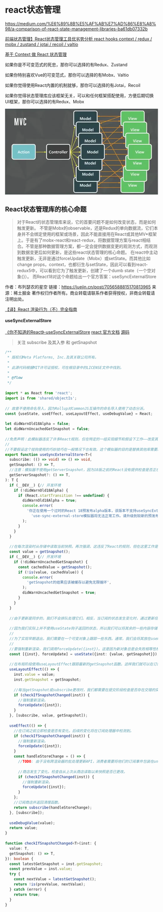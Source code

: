 # react状态管理

https://medium.com/%E6%89%8B%E5%AF%AB%E7%AD%86%E8%A8%98/a-comparison-of-react-state-management-libraries-ba61db07332b

[前端状态管理】React状态管理工具优劣势分析 react hooks context / redux / mobx / zustand / jotai / recoil / valtio](https://github.com/AwesomeDevin/blog/issues/81)

[基于 Context 做 React 状态管理](https://zhuanlan.zhihu.com/p/607970423)

如果你是不可变范式的死忠，那你可以选择的有Redux、Zustand

如果你特别喜欢Vue的可变范式，那你可以选择的有Mobx、Valtio

如果你觉得使用React内置的机制就够，那你可以选择的有Jotai，Recoil

如果你觉得状态管理库应该框架无关，可以和任何框架搭配使用，方便后期切换UI框架，那你可以选择的有Redux、Mobx 

![Alt text](./img/image.png)

## React状态管理库的核心命题
>对于React的状态管理库来说，它的首要问题不是如何改变状态，而是如何触发更新。
不管是Mobx的observable，还是Redux的单向数据流，它们本身并不会绑定使用的框架或场景，因此不能直接用在React或其他MV*框架上。于是有了mobx-react和react-redux，将数据管理方案与react相结合。不管是那种数据管理方案，都一定会提供数据变更的观测方式，而观测到数据变更后如何更新，是这些react状态管理的核心命题。
在react中主动触发更新，无非是通过forceUpdate（Mobx）或setState。而其他比如change props，context，也都衍生与setState，因此可以看到react-redux5中，可以看到它为了触发更新，创建了一个dumb state（一个空对象{}）。
而React18对这个命题给出一个官方答案：useSyncExternalStore

作者：布列瑟农的星空
链接：https://juejin.cn/post/7056588815170813965
来源：稀土掘金
著作权归作者所有。商业转载请联系作者获得授权，非商业转载请注明出处。


[【译】React 渲染行为（不）完全指南](https://juejin.cn/post/7223909722839564343#heading-24)



#### useSyncExternalStore
[《你不知道的React》-useSyncExternalStore](https://juejin.cn/post/7196689993082028091)
[react 官方文档](https://zh-hans.react.dev/reference/react/useSyncExternalStore)
[源码](https://github.com/facebook/react/blob/main/packages/use-sync-external-store/src/useSyncExternalStoreShimClient.js)

> 关注 subscribe 及其入参 和 getSnapshot

```typescript
/**
 * 版权归Meta Platforms, Inc.及其关联公司所有。
 *
 * 此源代码根据MIT许可证授权，可在根目录中的LICENSE文件中找到。
 *
 * @flow
 */

import * as React from 'react';
import is from 'shared/objectIs';

// 故意不使用命名导入，因为Rollup对CommonJS互操作的命名导入使用了动态分派。
const {useState, useEffect, useLayoutEffect, useDebugValue} = React;

let didWarnOld18Alpha = false;
let didWarnUncachedGetSnapshot = false;

//免责声明：此模拟器违反了许多React规则，仅在特定的一组实现细节和假设下工作——改变其中任何一个都会导致其崩溃。最重要的假设是更新始终是同步的，因为并发渲染只在支持内置useSyncExternalStore API的React版本中可用。我们只在内置API不存在时使用这个模拟器。
//
//不要假设这个挂钩使用的巧妙技巧在一般情况下也有效。这个模拟器的目的是替换其他库需要的黑客方法。
export function useSyncExternalStore<T>(
  subscribe: (() => void) => () => void,
  getSnapshot: () => T,
  //注意：模拟器不使用getServerSnapshot，因为18版之前的React没有提供检查是否正在hydrating的方法。因此模拟器的使用者需要自己跟踪这一点，并从`getSnapshot`返回正确的值。
  getServerSnapshot?: () => T,
): T {
  if (__DEV__) {// 开发环境
    if (!didWarnOld18Alpha) {
      if (React.startTransition !== undefined) {
        didWarnOld18Alpha = true;
        console.error(
          '你正在使用一个过时的React 18预发布alpha版本，该版本不支持useSyncExternalStore。' +
            'use-sync-external-store模拟器将无法正常工作。请升级到较新的预发布版本。',
        );
      }
    }
  }

  //在每次渲染时从存储中读取当前快照。再次强调，这违反了React的规则，但在这里工作是因为特定的实现细节，最重要的是更新总是同步的。
  const value = getSnapshot();
  if (__DEV__) {// 开发环境
    if (!didWarnUncachedGetSnapshot) {
      const cachedValue = getSnapshot();
      if (!is(value, cachedValue)) {
        console.error(
          'getSnapshot的结果应该被缓存以避免无限循环',
        );
        didWarnUncachedGetSnapshot = true;
      }
    }
  }

  //由于更新是同步的，我们不会排队处理它们。相反，当订阅的状态发生变化时，通过更新任意的useState钩子强制重新渲染。然后，在渲染期间，我们调用getSnapshot来读取当前值。

  //因为我们实际上并不使用useState钩子返回的状态，所以我们可以将其余的一些内容存储在这个槽位中节省一些内存。
  //
  //为了实现早期退出，我们需要在一个可变对象上跟踪一些东西。通常，我们会将其放在useRef钩子中，但我们可以将其存入我们的useState钩子中。
  //
  //要强制重新渲染，我们调用forceUpdate({inst})。这是因为新对象总是会失败相等性检查。
  const [{inst}, forceUpdate] = useState({inst: {value, getSnapshot}});

  //在布局阶段使用useLayoutEffect跟踪最新的getSnapshot函数。这样我们就可以在订阅期间进行撕裂检查。
  useLayoutEffect(() => {
    inst.value = value;
    inst.getSnapshot = getSnapshot;

    //每当getSnapshot或subscribe更改时，我们都需要在提交阶段检查是否存在交错的突变。在并发模式下，这种情况可能会经常发生，但在同步模式下，早先的效果可能会修改存储。
    if (checkIfSnapshotChanged(inst)) {
      //强制重新渲染。
      forceUpdate({inst});
    }
  }, [subscribe, value, getSnapshot]);

  useEffect(() => {
    //在订阅之前立即检查是否有变化。后续的变化将在订阅处理器中检测到。
    if (checkIfSnapshotChanged(inst)) {
      //强制重新渲染。
      forceUpdate({inst});
    }
    const handleStoreChange = () => {
      //TODO: 由于没有跨渲染器的批处理更新API，消费者需要将他们的订阅事件包装在unstable_batchedUpdates中。我们应该尝试检测这种情况并开发环境发出警告吗？

      //商店发生了变化。检查自从上次从商店读取以来快照是否已更改。
      if (checkIfSnapshotChanged(inst)) {
        //强制重新渲染。
        forceUpdate({inst});
      }
    };
    //订阅商店并返回清理函数。
    return subscribe(handleStoreChange);
  }, [subscribe]);

  useDebugValue(value);
  return value;
}

function checkIfSnapshotChanged<T>(inst: {
  value: T,
  getSnapshot: () => T,
}): boolean {
  const latestGetSnapshot = inst.getSnapshot;
  const prevValue = inst.value;
  try {
    const nextValue = latestGetSnapshot();
    return !is(prevValue, nextValue);
  } catch (error) {
    return true;
  }
}
```






